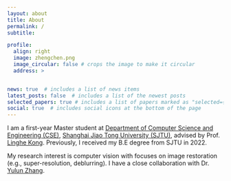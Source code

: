 ```yaml
---
layout: about
title: About
permalink: /
subtitle: 

profile:
  align: right
  image: zhengchen.png
  image_circular: false # crops the image to make it circular
  address: >


news: true  # includes a list of news items
latest_posts: false  # includes a list of the newest posts
selected_papers: true # includes a list of papers marked as "selected={true}"
social: true  # includes social icons at the bottom of the page
---
```


I am a first-year Master student at [Department of Computer Science and Engineering (CSE)](https://www.cs.sjtu.edu.cn/en/), [Shanghai Jiao Tong University (SJTU)](https://en.sjtu.edu.cn/), advised by Prof. [Linghe Kong](https://www.cs.sjtu.edu.cn/~linghe.kong/). Previously, I received my B.E degree from SJTU in 2022.

My research interest is computer vision with focuses on image restoration (e.g., super-resolution, deblurring). I have a close collaboration with Dr. [Yulun Zhang](https://yulunzhang.com/).
